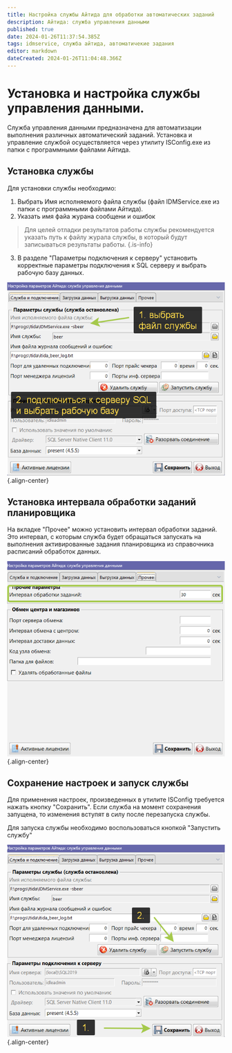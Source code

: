 ```yaml
---
title: Настройка службы Айтида для обработки автоматических заданий
description: Айтида: служба управления данными
published: true
date: 2024-01-26T11:37:54.385Z
tags: idmservice, служба айтида, автоматичекие задания
editor: markdown
dateCreated: 2024-01-26T11:04:48.366Z
---
```


# Установка и настройка службы управления данными.

Служба управления данными предназначена для автоматизации выполнения различных автоматический заданий. Установка и управление службой осуществляется через утилиту ISConfig.exe из папки с программными файлами Айтида.

## Установка службы

Для установки службы необходимо:
1. Выбрать Имя исполняемого файла службы (файл IDMService.exe из папки с программными файлами Айтида).
2. Указать имя файа журана сообщени и ошибок

> Для целей отладки результатов работы службы рекомендуется указать путь к файлу журала службы, в который будут записываться результаты работы.
{.is-info}

3. В разделе "Параметры подключения к серверу" установить корректные параметры подключения к SQL серверу и выбрать рабочую базу данных.

![2024-01-26_12-32-40.png](/images/marking/beer2024/2024-01-26_12-32-40.png){.align-center}


## Установка интервала обработки заданий планировщика

На вкладке "Прочее" можно установить интервал обработки заданий. Это интервал, с которым служба будет обращаться запускать на выполнения активированные задания планировщика из справочника расписаний обработок данных.

![2024-01-26_12-35-23.png](/images/marking/beer2024/2024-01-26_12-35-23.png){.align-center}

## Сохранение настроек и запуск службы

Для применения настроек, произведенных в утилите ISConfig требуется нажать кнопку "Сохранить". Если служба на момент сохранения запущена, то изменения вступят в силу после перезапуска службы.

Для запуска службы необходимо воспользоваться кнопкой "Запустить службу"

![2024-01-26_12-36-28.png](/images/marking/beer2024/2024-01-26_12-36-28.png){.align-center}


